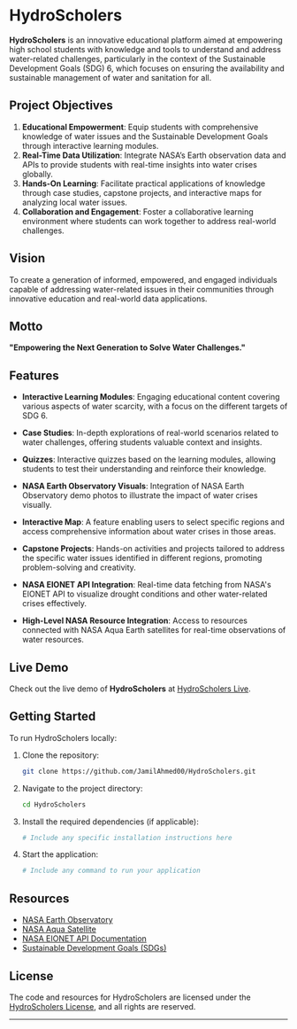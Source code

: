 

# HydroScholers

**HydroScholers** is an innovative educational platform aimed at empowering high school students with knowledge and tools to understand and address water-related challenges, particularly in the context of the Sustainable Development Goals (SDG) 6, which focuses on ensuring the availability and sustainable management of water and sanitation for all.

## Project Objectives

1. **Educational Empowerment**: Equip students with comprehensive knowledge of water issues and the Sustainable Development Goals through interactive learning modules.
2. **Real-Time Data Utilization**: Integrate NASA’s Earth observation data and APIs to provide students with real-time insights into water crises globally.
3. **Hands-On Learning**: Facilitate practical applications of knowledge through case studies, capstone projects, and interactive maps for analyzing local water issues.
4. **Collaboration and Engagement**: Foster a collaborative learning environment where students can work together to address real-world challenges.

## Vision

To create a generation of informed, empowered, and engaged individuals capable of addressing water-related issues in their communities through innovative education and real-world data applications.

## Motto

**"Empowering the Next Generation to Solve Water Challenges."**

## Features

- **Interactive Learning Modules**: Engaging educational content covering various aspects of water scarcity, with a focus on the different targets of SDG 6.
  
- **Case Studies**: In-depth explorations of real-world scenarios related to water challenges, offering students valuable context and insights.

- **Quizzes**: Interactive quizzes based on the learning modules, allowing students to test their understanding and reinforce their knowledge.

- **NASA Earth Observatory Visuals**: Integration of NASA Earth Observatory demo photos to illustrate the impact of water crises visually.

- **Interactive Map**: A feature enabling users to select specific regions and access comprehensive information about water crises in those areas.

- **Capstone Projects**: Hands-on activities and projects tailored to address the specific water issues identified in different regions, promoting problem-solving and creativity.

- **NASA EIONET API Integration**: Real-time data fetching from NASA's EIONET API to visualize drought conditions and other water-related crises effectively.

- **High-Level NASA Resource Integration**: Access to resources connected with NASA Aqua Earth satellites for real-time observations of water resources.

## Live Demo

Check out the live demo of **HydroScholers** at [HydroScholers Live]([https://delightful-sorbet-7ae7eb.netlify.app/](https://hydroscholersbd00.netlify.app/)).

## Getting Started

To run HydroScholers locally:

1. Clone the repository:
   ```bash
   git clone https://github.com/JamilAhmed00/HydroScholers.git
   ```

2. Navigate to the project directory:
   ```bash
   cd HydroScholers
   ```

3. Install the required dependencies (if applicable):
   ```bash
   # Include any specific installation instructions here
   ```

4. Start the application:
   ```bash
   # Include any command to run your application
   ```

## Resources

- [NASA Earth Observatory](https://earthobservatory.nasa.gov/)
- [NASA Aqua Satellite](https://aqua.nasa.gov/)
- [NASA EIONET API Documentation](https://eonet.sci.gsfc.nasa.gov/docs/)
- [Sustainable Development Goals (SDGs)](https://sdgs.un.org/goals)

## License

The code and resources for HydroScholers are licensed under the [HydroScholers License](LICENSE), and all rights are reserved.

---
